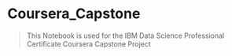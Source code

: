 # Coursera_Capstone

> This Notebook is used for the IBM Data Science Professional Certificate Coursera Capstone Project
